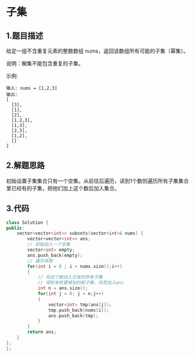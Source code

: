 # 子集
## 1.题目描述
给定一组不含重复元素的整数数组 nums，返回该数组所有可能的子集（幂集）。

说明：解集不能包含重复的子集。

示例:

    输入: nums = [1,2,3]
    输出:
    [
      [3],
      [1],
      [2],
      [1,2,3],
      [1,3],
      [2,3],
      [1,2],
      []
    ]

## 2.解题思路
初始设置子集集合只有一个空集。从前往后遍历，读到1个数则遍历所有子集集合里已经有的子集，把他们加上这个数后加入集合。

## 3.代码
```cpp
class Solution {  
public:
    vector<vector<int>> subsets(vector<int>& nums) {
        vector<vector<int>> ans;
        // 初始加入一个空集
        vector<int> empty;
        ans.push_back(empty);
        // 遍历读取
        for(int i = 0 ; i < nums.size();i++)
        {
            // 将这个数加入已有的所有子集
            // 得到本轮要增加的新子集，将其加入ans
            int n = ans.size();
            for(int j = 0; j < n;j++)
            {
                vector<int> tmp(ans[j]);
                tmp.push_back(nums[i]);
                ans.push_back(tmp);
            }
        }
        return ans;
    }
};
};
```
